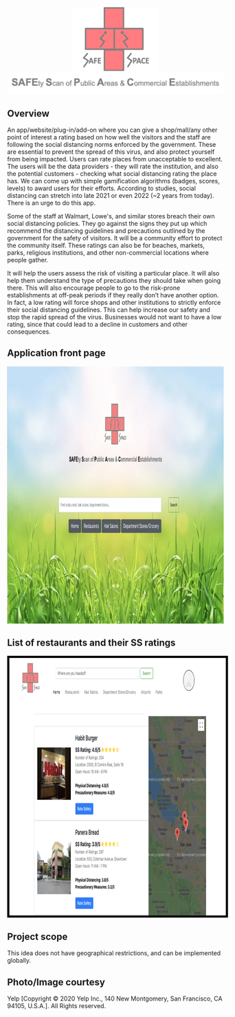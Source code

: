 
<p align="center">
  <img src="https://github.com/Nithya72/COVID-SafeSpace/blob/develop/ss_logo.png" width="200" height="150"/>
    <img src="https://github.com/Nithya72/COVID-SafeSpace/blob/develop/ss_title.png"/>
</p>

## Overview

An app/website/plug-in/add-on where you can give a shop/mall/any other point of interest a rating based on how well the visitors and the staff are following the social distancing norms enforced by the government. These are essential to prevent the spread of this virus, and also protect yourself from being impacted. Users can rate places from unacceptable to excellent. The users will be the data providers - they will rate the institution, and also the potential customers - checking what social distancing rating the place has. We can come up with simple gamification algorithms (badges, scores, levels) to award users for their efforts. According to studies, social distancing can stretch into late 2021 or even 2022 (~2 years from today). There is an urge to do this app.

Some of the staff at Walmart, Lowe's, and similar stores breach their own social distancing policies. They go against the signs they put up which recommend the distancing guidelines and precautions outlined by the government for the safety of visitors. It will be a community effort to protect the community itself. These ratings can also be for beaches, markets, parks, religious institutions, and other non-commercial locations where people gather.

It will help the users assess the risk of visiting a particular place. It will also help them understand the type of precautions they should take when going there. This will also encourage people to go to the risk-prone establishments at off-peak periods if they really don’t have another option. In fact, a low rating will force shops and other institutions to strictly enforce their social distancing guidelines. This can help increase our safety and stop the rapid spread of the virus. Businesses would not want to have a low rating, since that could lead to a decline in customers and other consequences. 

## **Application front page**
<p align="center">
  <img src="https://github.com/Nithya72/COVID-SafeSpace/blob/develop/front.png" width="1000" height="600"/>
</p>

## **List of restaurants and their SS ratings**
<p align="center">
  <img src="https://github.com/Nithya72/COVID-SafeSpace/blob/develop/rating.png" width="1000" height="600" style="border:5px solid black"/>
</p>

## **Project scope**
This idea does not have geographical restrictions, and can be implemented globally. 

## **Photo/Image courtesy**
Yelp [Copyright © 2020 Yelp Inc., 140 New Montgomery, San Francisco, CA 94105, U.S.A.]. All Rights reserved.
